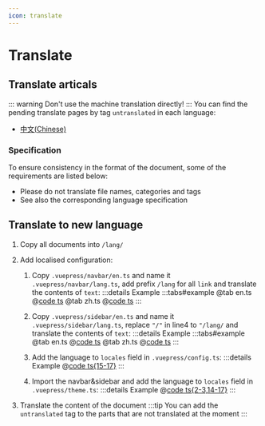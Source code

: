 ```yaml
---
icon: translate
---
```


# Translate

## Translate articals

::: warning
Don't use the machine translation directly!
:::
You can find the pending translate pages by tag `untranslated` in each language:

- [中文(Chinese)](/zh/tag/untranslated)

### Specification

To ensure consistency in the format of the document, some of the requirements are listed below:

- Please do not translate file names, categories and tags
- See also the corresponding language specification

## Translate to new language

1. Copy all documents into `/lang/`
2. Add localised configuration:

   1. Copy `.vuepress/navbar/en.ts` and name it `.vuepress/navbar/lang.ts`, add prefix `/lang` for all `link` and translate the contents of `text`:
      :::details Example
      :::tabs#example
      @tab en.ts
      @[code ts](@docs-root/.vuepress/navbar/en.ts)
      @tab zh.ts
      @[code ts](@docs-root/.vuepress/navbar/zh.ts)
      :::

   2. Copy `.vuepress/sidebar/en.ts` and name it `.vuepress/sidebar/lang.ts`, replace `"/"` in line4 to `"/lang/` and translate the contents of `text`:
      :::details Example
      :::tabs#example
      @tab en.ts
      @[code ts](@docs-root/.vuepress/sidebar/en.ts)
      @tab zh.ts
      @[code ts](@docs-root/.vuepress/sidebar/zh.ts)
      :::

   3. Add the language to `locales` field in `.vuepress/config.ts`:
      :::details Example
      @[code ts{15-17}](@docs-root/.vuepress/config.ts)
      :::
   4. Import the navbar&sidebar and add the language to `locales` field in `.vuepress/theme.ts`:
      :::details Example
      @[code ts{2-3,14-17}](@docs-root/.vuepress/theme.ts)
      :::

3. Translate the content of the document
   :::tip
   You can add the `untranslated` tag to the parts that are not translated at the moment
   :::
